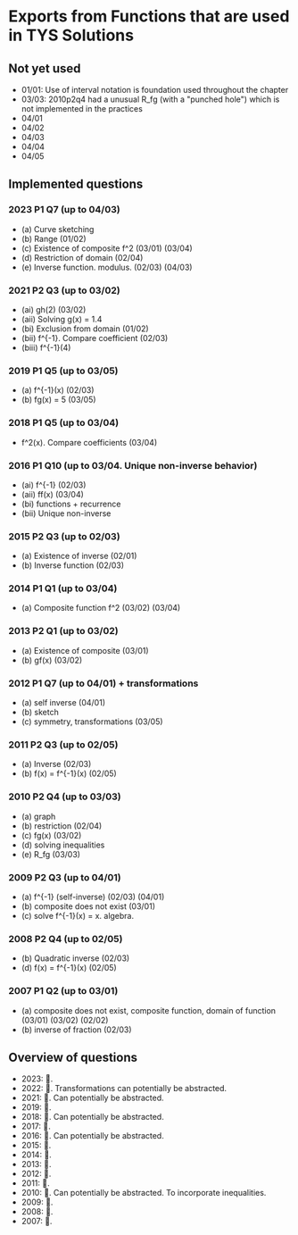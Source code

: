 # Exports from Functions that are used in TYS Solutions

## Not yet used

- 01/01: Use of interval notation is foundation used throughout the chapter
- 03/03: 2010p2q4 had a unusual R_fg (with a "punched hole") which is not
  implemented in the practices
- 04/01
- 04/02
- 04/03
- 04/04
- 04/05

## Implemented questions

### 2023 P1 Q7 (up to 04/03)

- (a) Curve sketching
- (b) Range (01/02)
- (c) Existence of composite f^2 (03/01) (03/04)
- (d) Restriction of domain (02/04)
- (e) Inverse function. modulus. (02/03) (04/03)

### 2021 P2 Q3 (up to 03/02)

- (ai) gh(2) (03/02)
- (aii) Solving g(x) = 1.4
- (bi) Exclusion from domain (01/02)
- (bii) f^{-1}. Compare coefficient (02/03)
- (biii) f^{-1}(4)

### 2019 P1 Q5 (up to 03/05)

- (a) f^{-1}(x) (02/03)
- (b) fg(x) = 5 (03/05)

### 2018 P1 Q5 (up to 03/04)

- f^2(x). Compare coefficients (03/04)

### 2016 P1 Q10 (up to 03/04. Unique non-inverse behavior)

- (ai) f^{-1} (02/03)
- (aii) ff(x) (03/04)
- (bi) functions + recurrence
- (bii) Unique non-inverse

### 2015 P2 Q3 (up to 02/03)

- (a) Existence of inverse (02/01)
- (b) Inverse function (02/03)

### 2014 P1 Q1 (up to 03/04)

- (a) Composite function f^2 (03/02) (03/04)

### 2013 P2 Q1 (up to 03/02)

- (a) Existence of composite (03/01)
- (b) gf(x) (03/02)

### 2012 P1 Q7 (up to 04/01) + transformations

- (a) self inverse (04/01)
- (b) sketch
- (c) symmetry, transformations (03/05)

### 2011 P2 Q3 (up to 02/05)

- (a) Inverse (02/03)
- (b) f(x) = f^{-1}(x) (02/05)

### 2010 P2 Q4 (up to 03/03)

- (a) graph
- (b) restriction (02/04)
- (c) fg(x) (03/02)
- (d) solving inequalities
- (e) R_fg (03/03)

### 2009 P2 Q3 (up to 04/01)

- (a) f^{-1} (self-inverse) (02/03) (04/01)
- (b) composite does not exist (03/01)
- (c) solve f^{-1}(x) = x. algebra.

### 2008 P2 Q4 (up to 02/05)

- (b) Quadratic inverse (02/03)
- (d) f(x) = f^{-1}(x) (02/05)

### 2007 P1 Q2 (up to 03/01)

- (a) composite does not exist, composite function, domain of function (03/01)
  (03/02) (02/02)
- (b) inverse of fraction (02/03)

## Overview of questions

- 2023: 🎉.
- 2022: 🎉. Transformations can potentially be abstracted.
- 2021: 🎉. Can potentially be abstracted.
- 2019: 🎉.
- 2018: 🎉. Can potentially be abstracted.
- 2017: 🎉.
- 2016: 🎉. Can potentially be abstracted.
- 2015: 🎉.
- 2014: 🎉.
- 2013: 🎉.
- 2012: 🎉.
- 2011: 🎉.
- 2010: 🎉. Can potentially be abstracted. To incorporate inequalities.
- 2009: 🎉.
- 2008: 🎉.
- 2007: 🎉.
